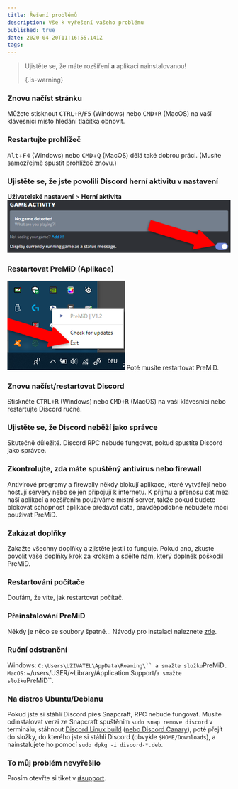 ```yaml
---
title: Řešení problémů
description: Vše k vyřešení vašeho problému
published: true
date: 2020-04-20T11:16:55.141Z
tags:
---
```


> Ujistěte se, že máte rozšíření **a** aplikaci nainstalovanou! 
> 
> {.is-warning}

### Znovu načíst stránku
Můžete stisknout <kbd>CTRL+R</kbd>/<kbd>F5</kbd> (Windows) nebo <kbd>CMD+R</kbd> (MacOS) na vaší klávesnici místo hledání tlačítka obnovit.

### Restartujte prohlížeč
<kbd>Alt</kbd>+<kbd>F4</kbd> (Windows) nebo <kbd>CMD</kbd>+<kbd>Q</kbd> (MacOS) dělá také dobrou práci. (Musíte samozřejmě spustit prohlížeč znovu.)

### Ujistěte se, že jste povolili Discord herní aktivitu v nastavení
**Uživatelské nastavení** > **Herní aktivita** ![gameactivity_edited.png](/gameactivity_edited.png)

### Restartovat PreMiD (Aplikace)
![quit.png](/quit.png) Poté musíte restartovat PreMiD.

### Znovu načíst/restartovat Discord
Stiskněte <kbd>CTRL+R</kbd> (Windows) nebo <kbd>CMD+R</kbd> (MacOS) na vaší klávesnici nebo restartujte Discord ručně.

### Ujistěte se, že Discord neběží jako správce
Skutečně důležité. Discord RPC nebude fungovat, pokud spustíte Discord jako správce.

### Zkontrolujte, zda máte spuštěný antivirus nebo firewall
Antivirové programy a firewally někdy blokují aplikace, které vytvářejí nebo hostují servery nebo se jen připojují k internetu. K příjmu a přenosu dat mezi naší aplikací a rozšířením používáme místní server, takže pokud budete blokovat schopnost aplikace předávat data, pravděpodobně nebudete moci používat PreMiD.

### Zakázat doplňky
Zakažte všechny doplňky a zjistěte jestli to funguje. Pokud ano, zkuste povolit vaše doplňky krok za krokem a sdělte nám, který doplněk poškodil PreMiD.

### Restartování počítače
Doufám, že víte, jak restartovat počítač.

### Přeinstalování PreMiD
Někdy je něco se soubory špatně... Návody pro instalaci naleznete [zde](/install).

### Ruční odstranění
Windows:    `C:\Users\UZIVATEL\AppData\Roaming\`` a smažte složku`PreMiD`.
MacOS:`~/users/USER/~Library/Application Support/`a smažte složku`PreMiD``.

### Na distros Ubuntu/Debianu
Pokud jste si stáhli Discord přes Snapcraft, RPC nebude fungovat. Musíte odinstalovat verzi ze Snapcraft spuštěním `sudo snap remove discord` v terminálu, stáhnout [Discord Linux build](https://discordapp.com/api/download?platform=linux) ([nebo Discord Canary](https://discordapp.com/api/canary/download?platform=linux)), poté přejít do složky, do kterého jste si stáhli Discord (obvykle `$HOME/Downloads`), a nainstalujete ho pomocí `sudo dpkg -i discord-*.deb`.

### To můj problém nevyřešilo
Prosím otevřte si tiket v [#support](https://discord.gg/WvfVZ8T).